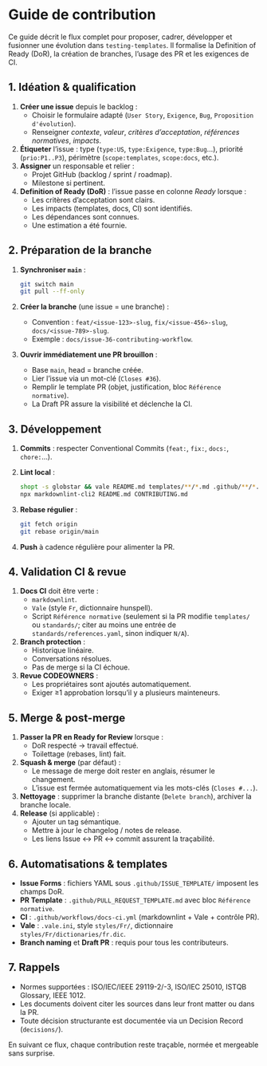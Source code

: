 # Guide de contribution

Ce guide décrit le flux complet pour proposer, cadrer, développer et fusionner une évolution dans `testing-templates`. Il formalise la Definition of Ready (DoR), la création de branches, l’usage des PR et les exigences de CI.

## 1. Idéation & qualification

1. **Créer une issue** depuis le backlog :
   - Choisir le formulaire adapté (`User Story`, `Exigence`, `Bug`, `Proposition d'évolution`).
   - Renseigner *contexte*, *valeur*, *critères d’acceptation*, *références normatives*, *impacts*.
2. **Étiqueter** l’issue : type (`type:US`, `type:Exigence`, `type:Bug`…), priorité (`prio:P1..P3`), périmètre (`scope:templates`, `scope:docs`, etc.).
3. **Assigner** un responsable et relier :
   - Projet GitHub (backlog / sprint / roadmap).
   - Milestone si pertinent.
4. **Definition of Ready (DoR)** : l’issue passe en colonne *Ready* lorsque :
   - Les critères d’acceptation sont clairs.
   - Les impacts (templates, docs, CI) sont identifiés.
   - Les dépendances sont connues.
   - Une estimation a été fournie.

## 2. Préparation de la branche

1. **Synchroniser `main`** :

   ```bash
   git switch main
   git pull --ff-only
   ```

2. **Créer la branche** (une issue = une branche) :

   - Convention : `feat/<issue-123>-slug`, `fix/<issue-456>-slug`, `docs/<issue-789>-slug`.
   - Exemple : `docs/issue-36-contributing-workflow`.
3. **Ouvrir immédiatement une PR brouillon** :
   - Base `main`, head = branche créée.
   - Lier l’issue via un mot-clé (`Closes #36`).
   - Remplir le template PR (objet, justification, bloc `Référence normative`).
   - La Draft PR assure la visibilité et déclenche la CI.

## 3. Développement

1. **Commits** : respecter Conventional Commits (`feat:`, `fix:`, `docs:`, `chore:`…).
2. **Lint local** :

   ```bash
   shopt -s globstar && vale README.md templates/**/*.md .github/**/*.md CONTRIBUTING.md
   npx markdownlint-cli2 README.md CONTRIBUTING.md
   ```

3. **Rebase régulier** :

   ```bash
   git fetch origin
   git rebase origin/main
   ```

4. **Push** à cadence régulière pour alimenter la PR.

## 4. Validation CI & revue

1. **Docs CI** doit être verte :
   - `markdownlint`.
   - `Vale` (style `Fr`, dictionnaire hunspell).
   - Script `Référence normative` (seulement si la PR modifie `templates/` ou `standards/`; citer au moins une entrée de `standards/references.yaml`, sinon indiquer `N/A`).
2. **Branch protection** :
   - Historique linéaire.
   - Conversations résolues.
   - Pas de merge si la CI échoue.
3. **Revue CODEOWNERS** :
   - Les propriétaires sont ajoutés automatiquement.
   - Exiger ≥1 approbation lorsqu’il y a plusieurs mainteneurs.

## 5. Merge & post-merge

1. **Passer la PR en Ready for Review** lorsque :
   - DoR respecté → travail effectué.
   - Toilettage (rebases, lint) fait.
2. **Squash & merge** (par défaut) :
   - Le message de merge doit rester en anglais, résumer le changement.
   - L’issue est fermée automatiquement via les mots-clés (`Closes #...`).
3. **Nettoyage** : supprimer la branche distante (`Delete branch`), archiver la branche locale.
4. **Release** (si applicable) :
   - Ajouter un tag sémantique.
   - Mettre à jour le changelog / notes de release.
   - Les liens Issue ↔ PR ↔ commit assurent la traçabilité.

## 6. Automatisations & templates

- **Issue Forms** : fichiers YAML sous `.github/ISSUE_TEMPLATE/` imposent les champs DoR.
- **PR Template** : `.github/PULL_REQUEST_TEMPLATE.md` avec bloc `Référence normative`.
- **CI** : `.github/workflows/docs-ci.yml` (markdownlint + Vale + contrôle PR).
- **Vale** : `.vale.ini`, style `styles/Fr/`, dictionnaire `styles/Fr/dictionaries/fr.dic`.
- **Branch naming** et **Draft PR** : requis pour tous les contributeurs.

## 7. Rappels

- Normes supportées : ISO/IEC/IEEE 29119-2/-3, ISO/IEC 25010, ISTQB Glossary, IEEE 1012.
- Les documents doivent citer les sources dans leur front matter ou dans la PR.
- Toute décision structurante est documentée via un Decision Record (`decisions/`).

En suivant ce flux, chaque contribution reste traçable, normée et mergeable sans surprise.
